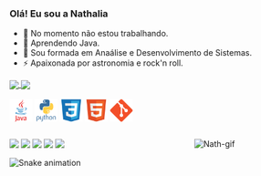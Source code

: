 ### Olá! Eu sou a Nathalia 

- 🔭 No momento não estou trabalhando.
- 🌱 Aprendendo Java.
- 🤔 Sou formada em Anaálise e Desenvolvimento de Sistemas.
- ⚡ Apaixonada por astronomia e rock'n roll.

<div>
<a href="https://github.com/NathaliaSallim/github-readme-stats">
  <img height=200 align="center" src="https://github-readme-stats.vercel.app/api?username=NathaliaSallim&show_icons=true&theme=dracula" />
<a href="https://github.com/NathaliaSallim/convoychat">
  <img height=200 align="center" src="https://github-readme-stats.vercel.app/api/top-langs?username=NathaliaSallim&layout=compact&langs_count=16&theme=dracula&card_width=320" />
</a>
</div>

<div style="display: inline_block"><br>
<img align="center" alt="Nath-Java" heigth="30" width="40" src="https://github.com/devicons/devicon/blob/master/icons/java/java-original-wordmark.svg"/>
<img align="center" alt="Nath-Python" heigth="30" width="40" src="https://github.com/devicons/devicon/blob/master/icons/python/python-original-wordmark.svg"/>
<img align="center" alt="Nath-Css3" heigth="30" width="40" src="https://github.com/devicons/devicon/blob/master/icons/css3/css3-original.svg"/>
<img align="center" alt="Nath-Html5" heigth="30" width="40" src="https://github.com/devicons/devicon/blob/master/icons/html5/html5-original.svg"/>
<img align="center" alt="Nath-Git" heigth="30" width="40" src="https://github.com/devicons/devicon/blob/master/icons/git/git-original.svg"/>

</div>

##
<div>
  <a href="https://instagram.com/natthhcordeiros" target="_blank"><img src="https://img.shields.io/badge/-Instagram-%23E4405F?style=for-the-badge&logo=instagram&logoColor=white" target="_blank"></a>
 <a href="https://discord.gg/nathsallim" target="_blank"><img src="https://img.shields.io/badge/Discord-7289DA?style=for-the-badge&logo=discord&logoColor=white" target="_blank"></a> 
<a href= "https://wa.me/5511967541729" target="_blank"><img src="https://img.shields.io/badge/WhatsApp-25D366?style=for-the-badge&logo=whatsapp&logoColor=white" target="_blank"></a>
  <a href = "mailto:nathaliasallim@gmail.com"><img src="https://img.shields.io/badge/-Gmail-%23333?style=for-the-badge&logo=gmail&logoColor=white" target="_blank"></a>
  <a href="https://www.linkedin.com/in/nathaliasallim" target="_blank"><img src="https://img.shields.io/badge/-LinkedIn-%230077B5?style=for-the-badge&logo=linkedin&logoColor=white" target="_blank"></a> 
<img align="right" alt="Nath-gif" height="180" width="180" src="https://media.discordapp.net/attachments/909950749042147421/1154181308981989528/nath.gif">
  
   ![Snake animation](https://github.com/NathaliaSallim/NathaliaSallim/blob/output/github-contribution-grid-snake.svg)
</div>
          
